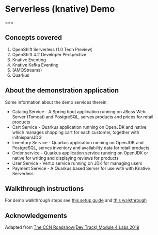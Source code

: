 # Serverless (knative) Demo
===
## Concepts covered

1. OpenShift Serverless (1.0 Tech Preview)
2. OpenShift 4.2 Developer Perspective
3. Knative Eventing
4. Knative Kafka Eventing
5. (AMQStreams)
6. Quarkus

## About the demonstration application

Some information about the demo services therein:

* Catalog Service - A Spring boot application running on JBoss Web Server (Tomcat) and PostgreSQL, serves products and prices for retail products
* Cart Service - Quarkus application running on OpenJDK and native which manages shopping cart for each customer, together with inifnispan/JDG
* Inventory Service - Quarkus application running on OpenJDK and PostgreSQL, serves inventory and availability data for retail products
* Order service  - Quarkus application service running on OpenJDK or native for writing and displaying reviews for products
* User Service - Vert.x service running on JDK for managing users
* Payment Service  - A Quarkus based Server for use with with Knative Serverless

## Walkthrough instructions

For demo walkthrough steps see [this setup guide](walkthrough/demo-setup.adoc) and [this walkthrough](walkthrough/demo-walkthrough.adoc)

## Acknowledgements

Adapted from [The CCN Roadshow(Dev Track) Module 4 Labs 2019](https://github.com/RedHat-Middleware-Workshops/cloud-native-workshop-v2m4-labs)